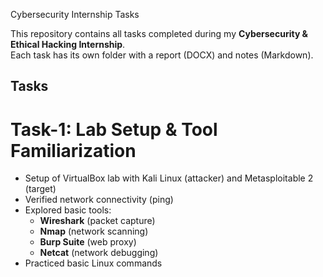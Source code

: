 Cybersecurity Internship Tasks

This repository contains all tasks completed during my **Cybersecurity & Ethical Hacking Internship**.  
Each task has its own folder with a report (DOCX) and notes (Markdown).  


## Tasks

# Task-1: Lab Setup & Tool Familiarization
- Setup of VirtualBox lab with Kali Linux (attacker) and Metasploitable 2 (target)  
- Verified network connectivity (ping)  
- Explored basic tools:
  - **Wireshark** (packet capture)
  - **Nmap** (network scanning)
  - **Burp Suite** (web proxy)
  - **Netcat** (network debugging)
- Practiced basic Linux commands  
